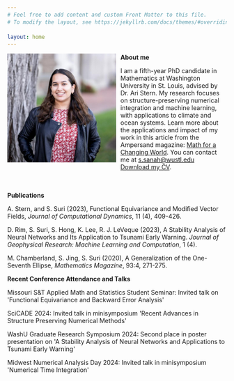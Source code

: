 ```yaml
---
# Feel free to add content and custom Front Matter to this file.
# To modify the layout, see https://jekyllrb.com/docs/themes/#overriding-theme-defaults

layout: home
---
```


<div style="float: left; margin-right: 10px;">
  <img src="images/picture.jpg" width="250" />
</div>

**About me**

I am a fifth-year PhD candidate in Mathematics at Washington University in St. Louis, advised by Dr. Ari Stern. My research focuses on structure-preserving numerical integration and machine learning, with applications to climate and ocean systems. Learn more about the applications and impact of my work in this article from the Ampersand magazine: [Math for a Changing World](https://artsci.washu.edu/ampersand/math-changing-world).
You can contact me at [s.sanah@wustl.edu](mailto:s.sanah@wustl.edu) <br>
[Download my CV](cv.pdf). <br><br><br>



**Publications**

A. Stern, and S. Suri (2023), Functional Equivariance and Modified Vector Fields, *Journal of Computational Dynamics*,
11 (4), 409-426.

D. Rim, S. Suri, S. Hong, K. Lee, R. J. LeVeque (2023), A Stability Analysis of Neural Networks and Its Application
to Tsunami Early Warning. *Journal of Geophysical Research: Machine Learning and Computation*, 1 (4).

M. Chamberland, S. Jing, S. Suri (2020), A Generalization of the One-Seventh Ellipse, *Mathematics Magazine*,
93:4, 271-275.

**Recent Conference Attendance and Talks**

Missouri S&T Applied Math and Statistics Student Seminar: Invited talk on 'Functional Equivariance and Backward Error Analysis'

SciCADE 2024: Invited talk in minisymposium 'Recent Advances in Structure Preserving Numerical Methods'

WashU Graduate Research Symposium 2024: Second place in poster presentation on 'A Stability Analysis of Neural Networks and Applications to Tsunami Early Warning'

Midwest Numerical Analysis Day 2024: Invited talk in minisymposium 'Numerical Time Integration'
     
